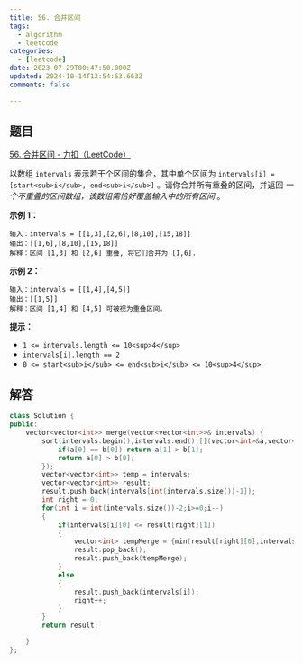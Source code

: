 ```yaml
---
title: 56. 合并区间
tags:
  - algorithm
  - leetcode
categories:
  - [leetcode]
date: 2023-07-29T00:47:50.000Z
updated: 2024-10-14T13:54:53.663Z
comments: false

---
```


<!--more-->
## 题目

[56. 合并区间 - 力扣（LeetCode）](https://leetcode.cn/problems/merge-intervals/)

以数组 `intervals` 表示若干个区间的集合，其中单个区间为 `intervals[i] = [start<sub>i</sub>, end<sub>i</sub>]` 。请你合并所有重叠的区间，并返回 _一个不重叠的区间数组，该数组需恰好覆盖输入中的所有区间_ 。

**示例 1：**

```
输入：intervals = [[1,3],[2,6],[8,10],[15,18]]
输出：[[1,6],[8,10],[15,18]]
解释：区间 [1,3] 和 [2,6] 重叠, 将它们合并为 [1,6].

```

**示例 2：**

```
输入：intervals = [[1,4],[4,5]]
输出：[[1,5]]
解释：区间 [1,4] 和 [4,5] 可被视为重叠区间。
```

**提示：**

- `1 <= intervals.length <= 10<sup>4</sup>`
- `intervals[i].length == 2`
- `0 <= start<sub>i</sub> <= end<sub>i</sub> <= 10<sup>4</sup>`

## 解答

```c++
class Solution {
public:
    vector<vector<int>> merge(vector<vector<int>>& intervals) {
        sort(intervals.begin(),intervals.end(),[](vector<int>&a,vector<int>&b){
            if(a[0] == b[0]) return a[1] > b[1];
            return a[0] > b[0];
        });
        vector<vector<int>> temp = intervals;       
        vector<vector<int>> result;
        result.push_back(intervals[int(intervals.size())-1]);
        int right = 0;
        for(int i = int(intervals.size())-2;i>=0;i--)
        {
            if(intervals[i][0] <= result[right][1])
            {
                vector<int> tempMerge = {min(result[right][0],intervals[i][0]),max(result[right][1],intervals[i][1])};
                result.pop_back();
                result.push_back(tempMerge);
            }
            else
            {
                result.push_back(intervals[i]);
                right++;
            }
        }
        return result;

    }
};
```
